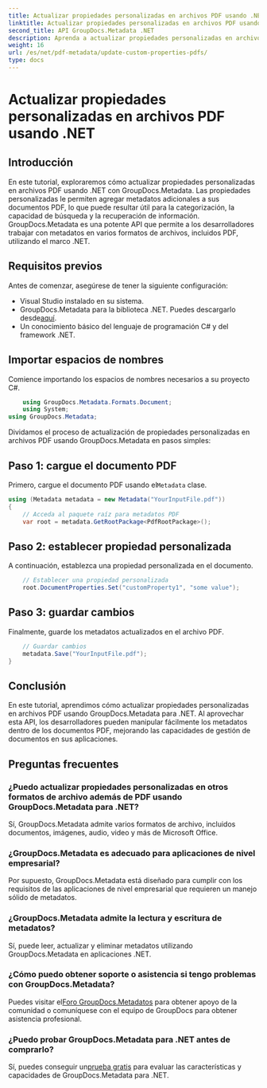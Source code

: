 ```yaml
---
title: Actualizar propiedades personalizadas en archivos PDF usando .NET
linktitle: Actualizar propiedades personalizadas en archivos PDF usando .NET
second_title: API GroupDocs.Metadata .NET
description: Aprenda a actualizar propiedades personalizadas en archivos PDF usando .NET con GroupDocs.Metadata. Pasos sencillos para manipular metadatos PDF de manera eficiente.
weight: 16
url: /es/net/pdf-metadata/update-custom-properties-pdfs/
type: docs
---
```

# Actualizar propiedades personalizadas en archivos PDF usando .NET

## Introducción
En este tutorial, exploraremos cómo actualizar propiedades personalizadas en archivos PDF usando .NET con GroupDocs.Metadata. Las propiedades personalizadas le permiten agregar metadatos adicionales a sus documentos PDF, lo que puede resultar útil para la categorización, la capacidad de búsqueda y la recuperación de información. GroupDocs.Metadata es una potente API que permite a los desarrolladores trabajar con metadatos en varios formatos de archivos, incluidos PDF, utilizando el marco .NET.
## Requisitos previos
Antes de comenzar, asegúrese de tener la siguiente configuración:
- Visual Studio instalado en su sistema.
-  GroupDocs.Metadata para la biblioteca .NET. Puedes descargarlo desde[aquí](https://releases.groupdocs.com/metadata/net/).
- Un conocimiento básico del lenguaje de programación C# y del framework .NET.

## Importar espacios de nombres
Comience importando los espacios de nombres necesarios a su proyecto C#.
```csharp
    using GroupDocs.Metadata.Formats.Document;
    using System;
using GroupDocs.Metadata;
```

Dividamos el proceso de actualización de propiedades personalizadas en archivos PDF usando GroupDocs.Metadata en pasos simples:
## Paso 1: cargue el documento PDF
 Primero, cargue el documento PDF usando el`Metadata` clase.
```csharp
using (Metadata metadata = new Metadata("YourInputFile.pdf"))
{
    // Acceda al paquete raíz para metadatos PDF
    var root = metadata.GetRootPackage<PdfRootPackage>();
```
## Paso 2: establecer propiedad personalizada
A continuación, establezca una propiedad personalizada en el documento.
```csharp
    // Establecer una propiedad personalizada
    root.DocumentProperties.Set("customProperty1", "some value");
```
## Paso 3: guardar cambios
Finalmente, guarde los metadatos actualizados en el archivo PDF.
```csharp
    // Guardar cambios
    metadata.Save("YourInputFile.pdf");
}
```

## Conclusión
En este tutorial, aprendimos cómo actualizar propiedades personalizadas en archivos PDF usando GroupDocs.Metadata para .NET. Al aprovechar esta API, los desarrolladores pueden manipular fácilmente los metadatos dentro de los documentos PDF, mejorando las capacidades de gestión de documentos en sus aplicaciones.

## Preguntas frecuentes
### ¿Puedo actualizar propiedades personalizadas en otros formatos de archivo además de PDF usando GroupDocs.Metadata para .NET?
Sí, GroupDocs.Metadata admite varios formatos de archivo, incluidos documentos, imágenes, audio, video y más de Microsoft Office.
### ¿GroupDocs.Metadata es adecuado para aplicaciones de nivel empresarial?
Por supuesto, GroupDocs.Metadata está diseñado para cumplir con los requisitos de las aplicaciones de nivel empresarial que requieren un manejo sólido de metadatos.
### ¿GroupDocs.Metadata admite la lectura y escritura de metadatos?
Sí, puede leer, actualizar y eliminar metadatos utilizando GroupDocs.Metadata en aplicaciones .NET.
### ¿Cómo puedo obtener soporte o asistencia si tengo problemas con GroupDocs.Metadata?
 Puedes visitar el[Foro GroupDocs.Metadatos](https://forum.groupdocs.com/c/metadata/14) para obtener apoyo de la comunidad o comuníquese con el equipo de GroupDocs para obtener asistencia profesional.
### ¿Puedo probar GroupDocs.Metadata para .NET antes de comprarlo?
 Sí, puedes conseguir un[prueba gratis](https://releases.groupdocs.com/) para evaluar las características y capacidades de GroupDocs.Metadata para .NET.